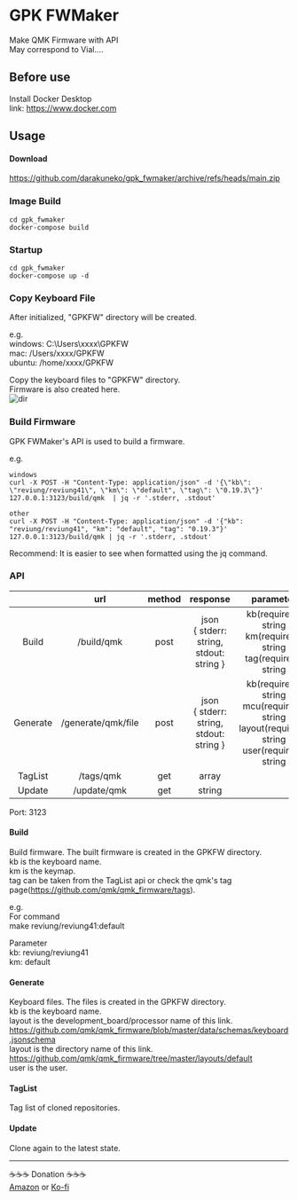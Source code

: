 # GPK FWMaker
Make QMK Firmware with API     
May correspond to Vial....    

Before use
-------
Install Docker Desktop    
link: https://www.docker.com

Usage
-------
#### Download

https://github.com/darakuneko/gpk_fwmaker/archive/refs/heads/main.zip

### Image Build
``` 
cd gpk_fwmaker
docker-compose build
```

###  Startup
``` 
cd gpk_fwmaker
docker-compose up -d
```

### Copy Keyboard File
After initialized, "GPKFW" directory will be created.

e.g.   
windows: C:\Users\xxxx\GPKFW   
mac: /Users/xxxx/GPKFW   
ubuntu: /home/xxxx/GPKFW    

Copy the keyboard files to "GPKFW" directory.   
Firmware is also created here.   
![dir](https://user-images.githubusercontent.com/5214078/207864849-c199464f-9b03-4028-b148-0688e9e5603e.jpg)

### Build Firmware
GPK FWMaker's API is used to build a firmware.    
   
e.g.   
``` 
windows
curl -X POST -H "Content-Type: application/json" -d '{\"kb\": \"reviung/reviung41\", \"km\": \"default", \"tag\": \"0.19.3\"}' 127.0.0.1:3123/build/qmk  | jq -r '.stderr, .stdout'

other
curl -X POST -H "Content-Type: application/json" -d '{"kb": "reviung/reviung41", "km": "default", "tag": "0.19.3"}' 127.0.0.1:3123/build/qmk | jq -r '.stderr, .stdout'
```

Recommend: It is easier to see when formatted using the jq command.   

### API
|          |        url         |  method |                   response                    |  parameter  |
|:--------:|:------------------:| :---: |:---------------------------------------------:| :---: |
|  Build   |     /build/qmk     |  post  | json<br>{ stderr: string,<br>stdout: string } | kb(required): string<br>km(required): string<br>tag(required): string |
| Generate | /generate/qmk/file |  post  | json<br>{ stderr: string,<br>stdout: string } | kb(required): string<br>mcu(required): string<br>layout(required): string<br>user(required): string |
| TagList  |     /tags/qmk      |  get  |                     array                     | |
|  Update  |    /update/qmk     |  get  |                    string                     | |

Port: 3123

#### Build
Build firmware.
The built firmware is created in the GPKFW directory.   
kb is the keyboard name.  
km is the keymap.  
tag can be taken from the TagList api or check the qmk's tag page(https://github.com/qmk/qmk_firmware/tags). 

e.g.    
For command  
make reviung/reviung41:default  
   
Parameter  
kb: reviung/reviung41  
km: default 

#### Generate
Keyboard files.
The files is created in the GPKFW directory.   
kb is the keyboard name.  
layout is the development_board/processor name of this link.   
https://github.com/qmk/qmk_firmware/blob/master/data/schemas/keyboard.jsonschema    
layout is the directory name of this link.    
https://github.com/qmk/qmk_firmware/tree/master/layouts/default    
user is the user.

#### TagList
Tag list of cloned repositories.    
    
#### Update
Clone again to the latest state. 
     
------- 
☕️☕️☕️ Donation ☕️☕️☕️   
[Amazon](https://www.amazon.co.jp/hz/wishlist/ls/66VQJTRHISQT) or [Ko-fi](https://ko-fi.com/darakuneko)  

